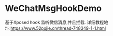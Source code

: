# WeChatMsgHookDemo
  基于Xposed hook 监听微信消息,并且拦截.
  详细教程地址:https://www.52pojie.cn/thread-748349-1-1.html

